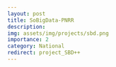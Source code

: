 ```yaml
---
layout: post
title: SoBigData-PNRR
description: 
img: assets/img/projects/sbd.png
importance: 2
category: National
redirect: project_SBD++
---
```

